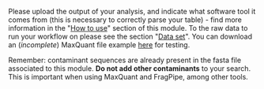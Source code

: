 
Please upload the output of your analysis, and indicate what software
tool it comes from (this is necessary to correctly parse your table) - find more information in the "[How to use](https://proteobench.readthedocs.io/en/latest/available-modules/2-quant-lfq-ion-dda/#how-to-use)" section of this module. To the raw data to run your workflow on please see the section "[Data set](https://proteobench.readthedocs.io/en/latest/available-modules/2-quant-lfq-ion-dda/#data-set)". You can download an (*incomplete*) MaxQuant file example [here](https://raw.githubusercontent.com/Proteobench/ProteoBench/refs/heads/main/test/data/dda_quant/MaxQuant_2_5_1_evidence_sample.txt) for testing.

Remember: contaminant sequences are already present in the fasta file 
associated to this module. **Do not add other contaminants** to your 
search. This is important when using MaxQuant and FragPipe, among other tools.
